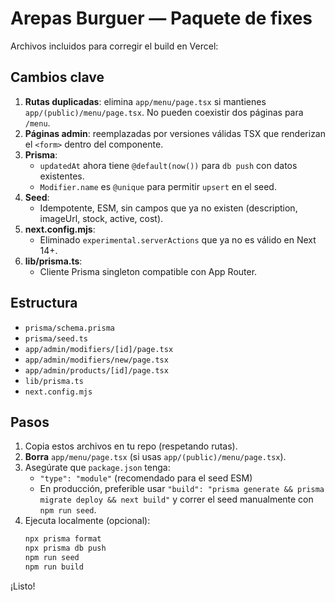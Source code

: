 # Arepas Burguer — Paquete de fixes

Archivos incluidos para corregir el build en Vercel:

## Cambios clave
1. **Rutas duplicadas**: elimina `app/menu/page.tsx` si mantienes `app/(public)/menu/page.tsx`. No pueden coexistir dos páginas para `/menu`.
2. **Páginas admin**: reemplazadas por versiones válidas TSX que renderizan el `<form>` dentro del componente.
3. **Prisma**:
   - `updatedAt` ahora tiene `@default(now())` para `db push` con datos existentes.
   - `Modifier.name` es `@unique` para permitir `upsert` en el seed.
4. **Seed**:
   - Idempotente, ESM, sin campos que ya no existen (description, imageUrl, stock, active, cost).
5. **next.config.mjs**:
   - Eliminado `experimental.serverActions` que ya no es válido en Next 14+.
6. **lib/prisma.ts**:
   - Cliente Prisma singleton compatible con App Router.

## Estructura
- `prisma/schema.prisma`
- `prisma/seed.ts`
- `app/admin/modifiers/[id]/page.tsx`
- `app/admin/modifiers/new/page.tsx`
- `app/admin/products/[id]/page.tsx`
- `lib/prisma.ts`
- `next.config.mjs`

## Pasos
1. Copia estos archivos en tu repo (respetando rutas).
2. **Borra** `app/menu/page.tsx` (si usas `app/(public)/menu/page.tsx`).
3. Asegúrate que `package.json` tenga:
   - `"type": "module"` (recomendado para el seed ESM)
   - En producción, preferible usar `"build": "prisma generate && prisma migrate deploy && next build"` y correr el seed manualmente con `npm run seed`.
4. Ejecuta localmente (opcional):
   ```bash
   npx prisma format
   npx prisma db push
   npm run seed
   npm run build
   ```

¡Listo!
